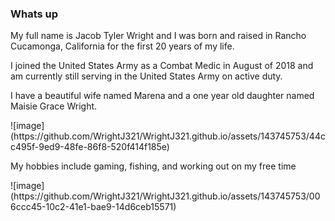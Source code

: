 <h3>Whats up</h3>
<p>My full name is Jacob Tyler Wright and I was born and raised in Rancho Cucamonga, California for the first 20 years of my life.</p>
<p>I joined the United States Army as a Combat Medic in August of 2018 and am currently still serving in the United States Army on active duty.</p>
<p>I have a beautiful wife named Marena and a one year old daughter named Maisie Grace Wright.</p>
![image](https://github.com/WrightJ321/WrightJ321.github.io/assets/143745753/44cc495f-9ed9-48fe-86f8-520f414f185e)
<p>My hobbies include gaming, fishing, and working out on my free time</p>
![image](https://github.com/WrightJ321/WrightJ321.github.io/assets/143745753/006ccc45-10c2-41e1-bae9-14d6ceb15571)
